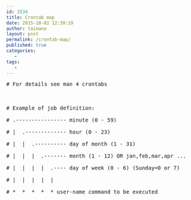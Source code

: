 ```yaml
---
id: 2534
title: Crontab map
date: 2015-10-02 12:39:19
author: taimane
layout: post
permalink: /crontab-map/
published: true
categories:
   -
tags:
   -
---
```

<pre># For details see man 4 crontabs

# Example of job definition:
# .---------------- minute (0 - 59)
# |  .------------- hour (0 - 23)
# |  |  .---------- day of month (1 - 31)
# |  |  |  .------- month (1 - 12) OR jan,feb,mar,apr ...
# |  |  |  |  .---- day of week (0 - 6) (Sunday=0 or 7) 
# |  |  |  |  |
# *  *  *  *  * user-name command to be executed</pre>  

